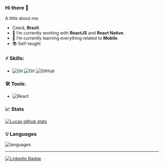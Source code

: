 ### Hi there 👋

A little about me:

-   Ceará, **Brazil**.
- 🔭  I’m currently working with **ReactJS** and **React Native**.
- 🌱  I’m currently learning everything related to **Mobile**.
- 📚  Self-taught

### ⚡ Skills:
- ![Git](https://img.shields.io/badge/-Javascript-181717?&logo=javascript&logoColor=FFFF00?) ![Git](https://img.shields.io/badge/-Git-F05032?&logo=git&logoColor=FFFFFF) ![GitHub](https://img.shields.io/badge/-GitHub-181717?&logo=GitHub&logoColor=FFFFFF)

### 🛠 Tools:
- ![React](https://img.shields.io/badge/-React-232F3E?&logo=react&logoColor=2271C5?labelColor=2271C5)

### 📈 Stats 
 
[![Lucas github stats](https://github-readme-stats.vercel.app/api?username=LucasDants&theme=cobalt&show_icons=true)](https://github.com/gb8may/github-readme-stats)

### 💡  Languages 
![languages](https://github-readme-stats.vercel.app/api/top-langs/?username=LucasDants&hide=scss&layout=compact&theme=cobalt&title_color=2ED3EA)

<hr>

[![Linkedin Badge](https://img.shields.io/badge/-LinkedIn-blue?style=flat-square&logo=Linkedin&logoColor=white&link=https://www.linkedin.com/in/luksdantas/)](https://www.linkedin.com/in/lucasdants/)
